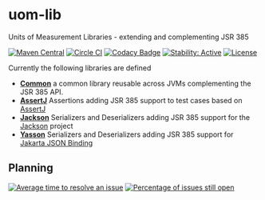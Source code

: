 uom-lib
========

Units of Measurement Libraries - extending and complementing JSR 385

[![Maven Central](https://maven-badges.herokuapp.com/maven-central/tech.uom.lib/uom-lib/badge.svg)](https://maven-badges.herokuapp.com/maven-central/tech.uom.lib/uom-lib)
[![Circle CI](https://circleci.com/gh/unitsofmeasurement/uom-lib.svg?style=svg)](https://circleci.com/gh/unitsofmeasurement/uom-lib)
[![Codacy Badge](https://app.codacy.com/project/badge/Grade/11cd8836e3074ac68ee5e0ad516e8bfd)](https://www.codacy.com/gh/unitsofmeasurement/uom-lib/dashboard?utm_source=github.com&amp;utm_medium=referral&amp;utm_content=unitsofmeasurement/uom-lib&amp;utm_campaign=Badge_Grade) 
[![Stability: Active](https://masterminds.github.io/stability/active.svg)](https://masterminds.github.io/stability/active.html)
[![License](http://img.shields.io/badge/license-BSD3-blue.svg)](http://opensource.org/licenses/BSD-3-Clause)


Currently the following libraries are defined

* [**Common**](common) a common library reusable across JVMs complementing the JSR 385 API.
* [**AssertJ**](assertj) Assertions adding JSR 385 support to test cases based on [AssertJ](http://joel-costigliola.github.io/assertj/)
* [**Jackson**](jackson) Serializers and Deserializers adding JSR 385 support for the [Jackson](https://github.com/FasterXML/jackson) project
* [**Yasson**](yasson) Serializers and Deserializers adding JSR 385 support for [Jakarta JSON Binding](http://json-b.net/)

Planning
------------
[![Average time to resolve an issue](http://isitmaintained.com/badge/resolution/unitsofmeasurement/uom-lib.svg)](http://isitmaintained.com/project/unitsofmeasurement/uom-lib "Average time to resolve an issue")
[![Percentage of issues still open](http://isitmaintained.com/badge/open/unitsofmeasurement/uom-lib.svg)](http://isitmaintained.com/project/unitsofmeasurement/uom-lib "Percentage of issues still open")
